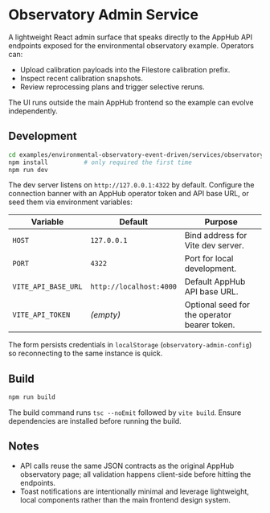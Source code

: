 # Observatory Admin Service

A lightweight React admin surface that speaks directly to the AppHub API endpoints exposed for the environmental observatory example. Operators can:

- Upload calibration payloads into the Filestore calibration prefix.
- Inspect recent calibration snapshots.
- Review reprocessing plans and trigger selective reruns.

The UI runs outside the main AppHub frontend so the example can evolve independently.

## Development

```bash
cd examples/environmental-observatory-event-driven/services/observatory-admin
npm install          # only required the first time
npm run dev
```

The dev server listens on `http://127.0.0.1:4322` by default. Configure the connection banner with an AppHub operator token and API base URL, or seed them via environment variables:

| Variable | Default | Purpose |
| --- | --- | --- |
| `HOST` | `127.0.0.1` | Bind address for Vite dev server. |
| `PORT` | `4322` | Port for local development. |
| `VITE_API_BASE_URL` | `http://localhost:4000` | Default AppHub API base URL. |
| `VITE_API_TOKEN` | *(empty)* | Optional seed for the operator bearer token. |

The form persists credentials in `localStorage` (`observatory-admin-config`) so reconnecting to the same instance is quick.

## Build

```bash
npm run build
```

The build command runs `tsc --noEmit` followed by `vite build`. Ensure dependencies are installed before running the build.

## Notes
- API calls reuse the same JSON contracts as the original AppHub observatory page; all validation happens client-side before hitting the endpoints.
- Toast notifications are intentionally minimal and leverage lightweight, local components rather than the main frontend design system.
